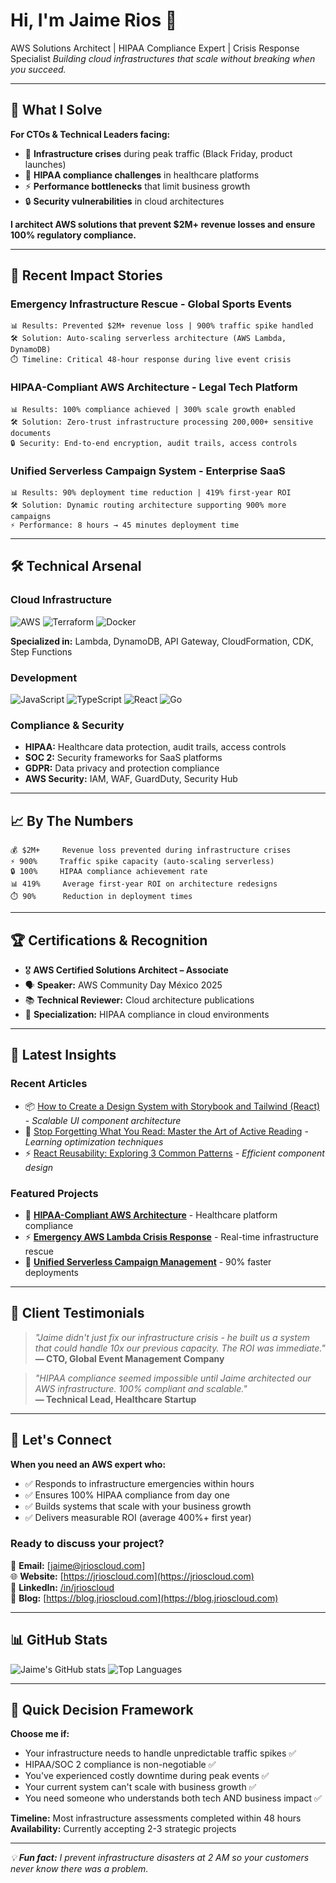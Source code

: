 # Hi, I'm Jaime Rios 👋

AWS Solutions Architect | HIPAA Compliance Expert | Crisis Response Specialist
*Building cloud infrastructures that scale without breaking when you succeed.*

---

## 🎯 **What I Solve**

**For CTOs & Technical Leaders facing:**
- 🚨 **Infrastructure crises** during peak traffic (Black Friday, product launches)
- 🏥 **HIPAA compliance challenges** in healthcare platforms
- ⚡ **Performance bottlenecks** that limit business growth
- 🔒 **Security vulnerabilities** in cloud architectures

**I architect AWS solutions that prevent $2M+ revenue losses and ensure 100% regulatory compliance.**

---

## 🚀 **Recent Impact Stories**

### Emergency Infrastructure Rescue - Global Sports Events
```
📊 Results: Prevented $2M+ revenue loss | 900% traffic spike handled
🛠️ Solution: Auto-scaling serverless architecture (AWS Lambda, DynamoDB)
⏱️ Timeline: Critical 48-hour response during live event crisis
```

### HIPAA-Compliant AWS Architecture - Legal Tech Platform  
```
📊 Results: 100% compliance achieved | 300% scale growth enabled
🛠️ Solution: Zero-trust infrastructure processing 200,000+ sensitive documents
🔒 Security: End-to-end encryption, audit trails, access controls
```

### Unified Serverless Campaign System - Enterprise SaaS
```
📊 Results: 90% deployment time reduction | 419% first-year ROI
🛠️ Solution: Dynamic routing architecture supporting 900% more campaigns
⚡ Performance: 8 hours → 45 minutes deployment time
```

---

## 🛠️ **Technical Arsenal**

### **Cloud Infrastructure**
![AWS](https://img.shields.io/badge/AWS-%23FF9900.svg?style=for-the-badge&logo=amazon-aws&logoColor=white)
![Terraform](https://img.shields.io/badge/terraform-%235835CC.svg?style=for-the-badge&logo=terraform&logoColor=white)
![Docker](https://img.shields.io/badge/docker-%230db7ed.svg?style=for-the-badge&logo=docker&logoColor=white)

**Specialized in:** Lambda, DynamoDB, API Gateway, CloudFormation, CDK, Step Functions

### **Development**
![JavaScript](https://img.shields.io/badge/javascript-%23323330.svg?style=for-the-badge&logo=javascript&logoColor=%23F7DF1E)
![TypeScript](https://img.shields.io/badge/typescript-%23007ACC.svg?style=for-the-badge&logo=typescript&logoColor=white)
![React](https://img.shields.io/badge/react-%2320232a.svg?style=for-the-badge&logo=react&logoColor=%2361DAFB)
![Go](https://img.shields.io/badge/go-%2300ADD8.svg?style=for-the-badge&logo=go&logoColor=white)

### **Compliance & Security**
- **HIPAA:** Healthcare data protection, audit trails, access controls
- **SOC 2:** Security frameworks for SaaS platforms  
- **GDPR:** Data privacy and protection compliance
- **AWS Security:** IAM, WAF, GuardDuty, Security Hub

---

## 📈 **By The Numbers**

```
💰 $2M+     Revenue loss prevented during infrastructure crises
⚡ 900%     Traffic spike capacity (auto-scaling serverless)
🔒 100%     HIPAA compliance achievement rate
📊 419%     Average first-year ROI on architecture redesigns
⏱️ 90%      Reduction in deployment times
```

---

## 🏆 **Certifications & Recognition**

- 🎖️ **AWS Certified Solutions Architect – Associate**
- 🗣️ **Speaker:** AWS Community Day México 2025
- 📚 **Technical Reviewer:** Cloud architecture publications
- 🎯 **Specialization:** HIPAA compliance in cloud environments

---

## 📝 **Latest Insights**

### Recent Articles
- 📦 [How to Create a Design System with Storybook and Tailwind (React)](https://blog.jrioscloud.com) - *Scalable UI component architecture*
- 🎯 [Stop Forgetting What You Read: Master the Art of Active Reading](https://blog.jrioscloud.com) - *Learning optimization techniques*
- ⚡ [React Reusability: Exploring 3 Common Patterns](https://blog.jrioscloud.com) - *Efficient component design*

### Featured Projects
- 🏥 **[HIPAA-Compliant AWS Architecture](https://jrioscloud.com/portfolio/hipaa-compliance)** - Healthcare platform compliance
- ⚡ **[Emergency AWS Lambda Crisis Response](https://jrioscloud.com/portfolio/crisis-response)** - Real-time infrastructure rescue
- 🚀 **[Unified Serverless Campaign Management](https://jrioscloud.com/portfolio/serverless-campaigns)** - 90% faster deployments

---

## 💬 **Client Testimonials**

> *"Jaime didn't just fix our infrastructure crisis - he built us a system that could handle 10x our previous capacity. The ROI was immediate."*  
> **— CTO, Global Event Management Company**

> *"HIPAA compliance seemed impossible until Jaime architected our AWS infrastructure. 100% compliant and scalable."*  
> **— Technical Lead, Healthcare Startup**

---

## 🤝 **Let's Connect**

**When you need an AWS expert who:**
- ✅ Responds to infrastructure emergencies within hours
- ✅ Ensures 100% HIPAA compliance from day one  
- ✅ Builds systems that scale with your business growth
- ✅ Delivers measurable ROI (average 400%+ first year)

### **Ready to discuss your project?**

📧 **Email:** [jaime@jrioscloud.com]  
🌐 **Website:** [https://jrioscloud.com](https://jrioscloud.com)  
💼 **LinkedIn:** [/in/jrioscloud](https://linkedin.com/in/jrioscloud)  
📝 **Blog:** [https://blog.jrioscloud.com](https://blog.jrioscloud.com)

---

## 📊 **GitHub Stats**

![Jaime's GitHub stats](https://github-readme-stats.vercel.app/api?username=jrioscloud&show_icons=true&theme=dark)
![Top Languages](https://github-readme-stats.vercel.app/api/top-langs/?username=jrioscloud&layout=compact&theme=dark)

---

## 🎯 **Quick Decision Framework**

**Choose me if:**
- Your infrastructure needs to handle unpredictable traffic spikes ✅
- HIPAA/SOC 2 compliance is non-negotiable ✅  
- You've experienced costly downtime during peak events ✅
- Your current system can't scale with business growth ✅
- You need someone who understands both tech AND business impact ✅

**Timeline:** Most infrastructure assessments completed within 48 hours  
**Availability:** Currently accepting 2-3 strategic projects

---

*💡 **Fun fact:** I prevent infrastructure disasters at 2 AM so your customers never know there was a problem.*
